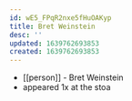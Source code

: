 ```yaml
---
id: wE5_FPqR2nxe5fHuOAKyp
title: Bret Weinstein
desc: ''
updated: 1639762693853
created: 1639762693853
---
```



- [[person]] - Bret Weinstein
- appeared 1x at the stoa
